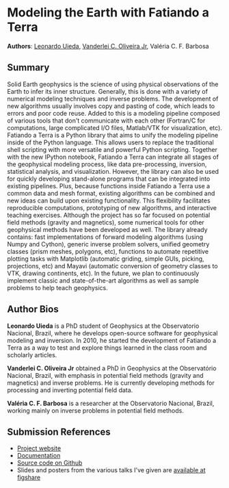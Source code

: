 # Modeling the Earth with Fatiando a Terra

**Authors**:
[Leonardo Uieda](http://fatiando.org/people/uieda),
[Vanderlei C. Oliveira Jr](http://fatiando.org/people/oliveira-jr),
Valéria C. F. Barbosa

## Summary

Solid Earth geophysics
is the science of
using physical observations of the Earth
to infer its inner structure.
Generally, this is done
with a variety of
numerical modeling techniques
and inverse problems.
The development of new algorithms
usually involves
copy and pasting of code,
which leads to errors
and poor code reuse.
Added to this is
a modeling pipeline
composed of various tools
that don't communicate with each other
(Fortran/C for computations,
large complicated I/O files,
Matlab/VTK for visualization, etc).
Fatiando a Terra is
a Python library that
aims to unify the modeling pipeline
inside of the Python language.
This allows users to replace
the traditional shell scripting
with more versatile and powerful
Python scripting.
Together with
the new IPython notebook,
Fatiando a Terra can integrate
all stages of
the geophysical modeling process,
like data pre-processing,
inversion,
statistical analysis,
and visualization.
However,
the library can also
be used for
quickly developing stand-alone programs
that can be integrated
into existing pipelines.
Plus,
because functions
inside Fatiando a Terra use
a common data and mesh format,
existing algorithms
can be combined
and new ideas can
build upon existing functionality.
This flexibility facilitates
reproducible computations,
prototyping of new algorithms,
and interactive teaching exercises.
Although the project has
so far focused
on potential field methods
(gravity and magnetics),
some numerical tools
for other geophysical methods
have been developed as well.
The library already contains:
fast implementations
of forward modeling algorithms
(using Numpy and Cython),
generic inverse problem solvers,
unified geometry classes
(prism meshes, polygons, etc),
functions to automate
repetitive plotting tasks with
Matplotlib
(automatic griding,
simple GUIs,
picking,
projections, etc)
and Mayavi
(automatic conversion of geometry classes to VTK,
drawing continents,
etc).
In the future,
we plan to continuously implement
classic and state-of-the-art algorithms
as well as sample problems
to help teach geophysics.

## Author Bios

**Leonardo Uieda**
is a PhD student of Geophysics
at the Observatorio Nacional, Brazil,
where he develops
open-source software
for geophysical modeling and inversion.
In 2010,
he started the development
of Fatiando a Terra
as a way to test and explore
things learned in the class room and scholarly articles.

**Vanderlei C. Oliveira Jr**
obtained a PhD in Geophysics at the Observatório Nacional, Brazil,
with emphasis in potential field methods
(gravity and magnetics) and inverse problems.
He is currently developing
methods for processing and
inverting potential field data.

**Valéria C. F. Barbosa**
is a researcher at
the Observatorio Nacional, Brazil,
working mainly on
inverse problems
in potential field methods.

## Submission References

* [Project website](http://fatiando.org)
* [Documentation](http://fatiando.readthedocs.org)
* [Source code on Github](https://github.com/leouieda/fatiando)
* Slides and posters from the various talks I've given are
  [available at figshare](http://figshare.com/authors/Leonardo_Uieda/97471)
